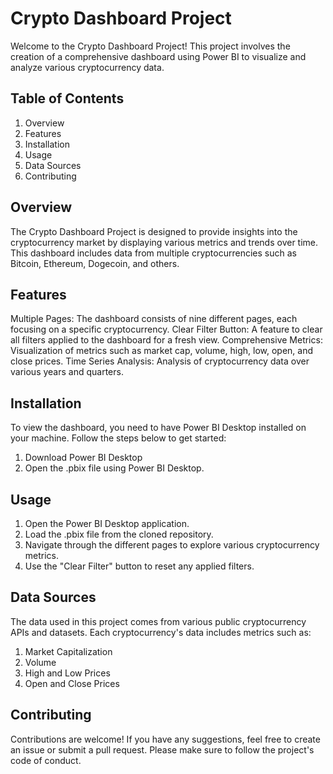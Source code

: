 # Crypto Dashboard Project #

Welcome to the Crypto Dashboard Project! This project involves the creation of a comprehensive dashboard using Power BI to visualize and analyze various cryptocurrency data.

## Table of Contents
1. Overview
2. Features
3. Installation
4. Usage
5. Data Sources
6. Contributing

## Overview
The Crypto Dashboard Project is designed to provide insights into the cryptocurrency market by displaying various metrics and trends over time. This dashboard includes data from multiple cryptocurrencies such as Bitcoin, Ethereum, Dogecoin, and others.

## Features
Multiple Pages: The dashboard consists of nine different pages, each focusing on a specific cryptocurrency.
Clear Filter Button: A feature to clear all filters applied to the dashboard for a fresh view.
Comprehensive Metrics: Visualization of metrics such as market cap, volume, high, low, open, and close prices.
Time Series Analysis: Analysis of cryptocurrency data over various years and quarters.

## Installation
To view the dashboard, you need to have Power BI Desktop installed on your machine. Follow the steps below to get started:

1. Download Power BI Desktop
2. Open the .pbix file using Power BI Desktop.

## Usage
1. Open the Power BI Desktop application.
2. Load the .pbix file from the cloned repository.
3. Navigate through the different pages to explore various cryptocurrency metrics.
4. Use the "Clear Filter" button to reset any applied filters.

## Data Sources
The data used in this project comes from various public cryptocurrency APIs and datasets. Each cryptocurrency's data includes metrics such as:

1. Market Capitalization
2. Volume
3. High and Low Prices
4. Open and Close Prices

## Contributing
Contributions are welcome! If you have any suggestions, feel free to create an issue or submit a pull request. Please make sure to follow the project's code of conduct.
